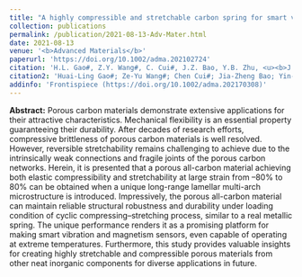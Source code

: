 ```yaml
---
title: "A highly compressible and stretchable carbon spring for smart vibration and magnetism sensors"
collection: publications
permalink: /publication/2021-08-13-Adv-Mater.html
date: 2021-08-13
venue: '<b>Advanced Materials</b>'
paperurl: 'https://doi.org/10.1002/adma.202102724'
citation: 'H.L. Gao#, Z.Y. Wang#, C. Cui#, J.Z. Bao, Y.B. Zhu, <u><b>J. Xia</b></u>, S.M. Wen, H.A. Wu, and S.H. Yu*. A highly compressible and stretchable carbon spring for smart vibration and magnetism sensors. <i>Advanced Materials</i>, 2021, 33(39): 2102724.'
citation2: 'Huai-Ling Gao#; Ze-Yu Wang#; Chen Cui#; Jia-Zheng Bao; Yin-Bo Zhu; <b>Jun Xia</b>; Shao-Meng Wen; Heng-An Wu; Shu-Hong Yu*; A highly compressible and stretchable carbon spring for smart vibration and magnetism sensors, <i>Advanced Materials</i>, 2021, 33(39): 2102724.'
addinfo: 'Frontispiece (https://doi.org/10.1002/adma.202170308)'
---
```


**Abstract:** Porous carbon materials demonstrate extensive applications for their attractive characteristics. Mechanical flexibility is an essential property guaranteeing their durability. After decades of research efforts, compressive brittleness of porous carbon materials is well resolved. However, reversible stretchability remains challenging to achieve due to the intrinsically weak connections and fragile joints of the porous carbon networks. Herein, it is presented that a porous all-carbon material achieving both elastic compressibility and stretchability at large strain from –80% to 80% can be obtained when a unique long-range lamellar multi-arch microstructure is introduced. Impressively, the porous all-carbon material can maintain reliable structural robustness and durability under loading condition of cyclic compressing–stretching process, similar to a real metallic spring. The unique performance renders it as a promising platform for making smart vibration and magnetism sensors, even capable of operating at extreme temperatures. Furthermore, this study provides valuable insights for creating highly stretchable and compressible porous materials from other neat inorganic components for diverse applications in future.
